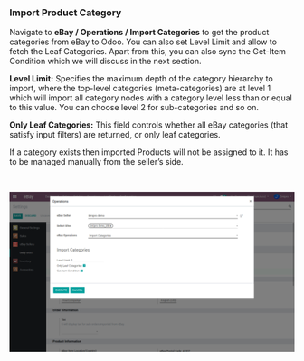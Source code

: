 
### Import Product Category



Navigate to **eBay / Operations / Import Categories** to get the product categories from eBay to Odoo. You can also set Level Limit and allow to fetch the Leaf Categories. Apart from this, you can also sync the Get-Item Condition which we will discuss in the next section. 


**Level Limit:** Specifies the maximum depth of the category hierarchy to import, where the top-level categories (meta-categories) are at level 1 which will import all category nodes with a category level less than or equal to this value. You can choose level 2 for sub-categories and so on.


**Only Leaf Categories:** This field controls whether all eBay categories (that satisfy input filters) are returned, or only leaf categories. 


If a category exists then imported Products will not be assigned to it. It has to be managed manually from the seller’s side.


 


![](./images/8-1-1.png)



